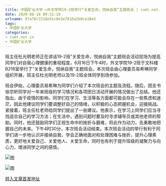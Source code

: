 ```yaml
---
title: 中国矿业大学->外文学院19-2班举行“关爱生命，悦纳自我”主题班会 | cumt.net.cn
date: 2020-06-18 09:31:19
urlname: 87a76c7218e91c0e3e7816a2b0ce18e5
tags: 
- 中国矿业大学
categories:
- cumt.net.cn
- 中国矿业大学
---
```

班主任杜光明老师正在讲话19-2班“关爱生命，悦纳自我”主题班会活动现场为提高同学们对自我心理健康的重视程度，6月16日下午4时，外文学院19-2班于文科楼B218室举行了“关爱生命，悦纳自我”主题班会。本次班会由心理委员易希琳同学组织开展，班主任杜光明老师以及19-2班全体同学到场参加。

班会伊始，心理委员易希琳为同学们介绍了本次班会的主题及流程。随后，团支书徐宗轩同学对一年来班级的学习情况和各项团日活动开展的情况做出了总结。他还指出，由于疫情的影响，同学们在学习、生活等各方面都可能会存在一些焦虑和迷茫，因此他建议同学们要调整好自己的情绪，以积极的心态把握机会，迎接挑战。紧接着，班主任杜老师给同学们提出了一些建议。他表示，在学习上同学们应当寻找适合自己的学习方法；在生活中，遇到问题时要及时寻求辅导员或其他老师的帮助。同时，他还鼓励同学们正视生命中的挫折与磨难，将此作为动力，去勇敢地把握自己的未来。下午4时30分，本次班会活动结束。本次班会活动的举行有利于同学们进一步地认识并接纳自我，学会正确地面对和处理困难与挫折，提升心理素质，更好地关爱自己、关爱他人、关爱生命，同时也有利于提升班级的凝聚力与向心力，增进同学之间的感情。

![图](http://xwzx.cumt.edu.cn/_upload/article/images/84/97/2464cc2641f9b5d6333d50b898b5/27547b3b-ef9c-4b0e-ad76-2d91c0cf7d2e.jpg)

![图](http://xwzx.cumt.edu.cn/_upload/article/images/84/97/2464cc2641f9b5d6333d50b898b5/71f033bd-bb6b-44ec-8699-7f0560377ccb.jpg)

[转入文章首发地址](http://xwzx.cumt.edu.cn/ae/1e/c523a568862/page.htm)